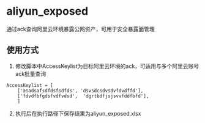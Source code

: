 # aliyun_exposed
通过ack查询阿里云环境暴露公网资产，可用于安全暴露面管理

## 使用方式
1. 修改脚本中AccessKeylist为目标阿里云环境的ack，可适用与多个阿里云账号ack批量查询
```
AccessKeylist = [
	['asadsafsdfdsfsdfds', 'dsvsdcsdvsdvfdvdffd'],
	['fdvdfbfgdsfvdfvdsd',  'dgrtbdfjsjsvvfddfbfd'],
	]
```
2. 执行后在执行路径下保存结果为aliyun_exposed.xlsx
